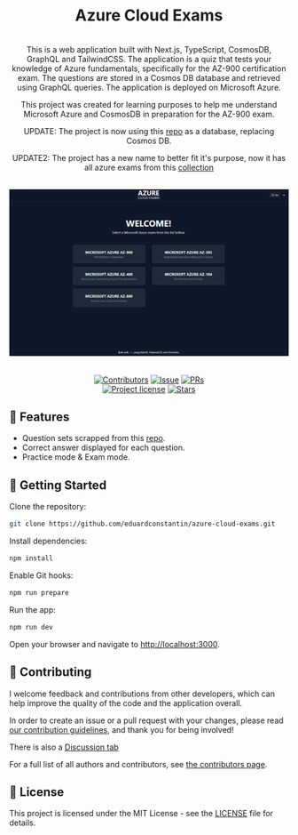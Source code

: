 <h1 align="center">Azure Cloud Exams</h1>
<br />

<div align="center">
This is a web application built with Next.js, TypeScript, CosmosDB, GraphQL and TailwindCSS. The application is a quiz
that tests your knowledge of Azure fundamentals, specifically for the AZ-900 certification exam. The questions are
stored in a Cosmos DB database and retrieved using GraphQL queries. The application is deployed on Microsoft Azure.

This project was created for learning purposes to help me understand Microsoft Azure and CosmosDB in preparation for
the AZ-900 exam.

UPDATE: The project is now using this
[repo](https://github.com/Ditectrev/Microsoft-Azure-AZ-900-Microsoft-Azure-Fundamentals-Exam-Questions-Answers) as a
database, replacing Cosmos DB.

UPDATE2: The project has a new name to better fit it's purpose, now it has all azure exams from this [collection](https://github.com/Ditectrev?q=azure&type=all&language=&sort=)

</div>

<br />
<img src="ace.gif"/>

<div align="center">
<br />

[![Contributors](https://img.shields.io/github/contributors/eduardconstantin/azure-cloud-exams?style=flat-square)](https://github.com/eduardconstantin/azure-cloud-exams/graphs/contributors)
[![Issue](https://img.shields.io/github/issues/eduardconstantin/azure-cloud-exams?style=flat-square)](https://github.com/eduardconstantin/azure-cloud-exams/issues)
[![PRs](https://img.shields.io/github/issues-pr/eduardconstantin/azure-cloud-exams?style=flat-square)](https://github.com/eduardconstantin/azure-cloud-exams/pulls)
<br>
[![Project license](https://img.shields.io/github/license/eduardconstantin/azure-cloud-exams?style=flat-square)](LICENSE)
[![Stars](https://img.shields.io/github/stars/eduardconstantin/azure-cloud-exams?style=flat-square)](https://github.com/eduardconstantin/azure-cloud-exams/stargazers)

</div>

## 🌟 Features

- Question sets scrapped from this
  [repo](https://github.com/Ditectrev?q=azure&type=all&language=&sort=).
- Correct answer displayed for each question.
- Practice mode & Exam mode.

## 🌱 Getting Started

Clone the repository:

```bash
git clone https://github.com/eduardconstantin/azure-cloud-exams.git
```

Install dependencies:

```bash
npm install
```

Enable Git hooks:

```bash
npm run prepare
```

Run the app:

```bash
npm run dev
```

Open your browser and navigate to [http://localhost:3000](http://localhost:3000).

## 👥 Contributing

I welcome feedback and contributions from other developers, which can help improve the quality of the code and the
application overall.

In order to create an issue or a pull request with your changes, please read
[our contribution guidelines](CONTRIBUTING.md), and thank you for being involved!

There is also a [Discussion tab](https://github.com/eduardconstantin/azure-cloud-exams/discussions)

For a full list of all authors and contributors, see
[the contributors page](https://github.com/eduardconstantin/azure-cloud-exams/contributors).

## 📜 License

This project is licensed under the MIT License - see the [LICENSE](LICENSE) file for details.

